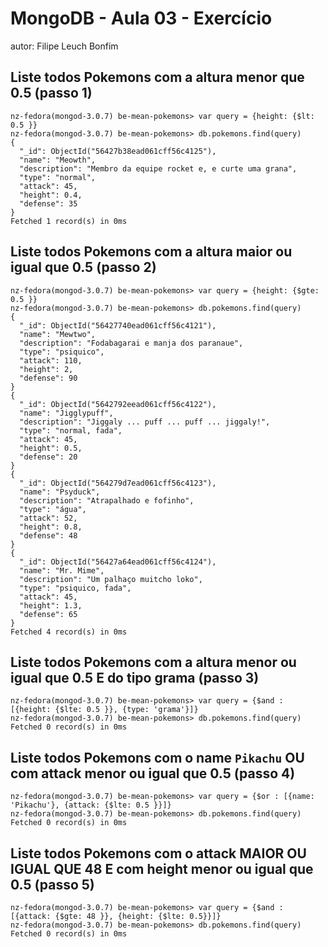 # MongoDB - Aula 03 - Exercício
autor: Filipe Leuch Bonfim

## Liste todos Pokemons com a altura menor que 0.5 (passo 1)
```
nz-fedora(mongod-3.0.7) be-mean-pokemons> var query = {height: {$lt: 0.5 }}
nz-fedora(mongod-3.0.7) be-mean-pokemons> db.pokemons.find(query)
{
  "_id": ObjectId("56427b38ead061cff56c4125"),
  "name": "Meowth",
  "description": "Membro da equipe rocket e, e curte uma grana",
  "type": "normal",
  "attack": 45,
  "height": 0.4,
  "defense": 35
}
Fetched 1 record(s) in 0ms
```

## Liste todos Pokemons com a altura maior ou igual que 0.5 (passo 2)
```
nz-fedora(mongod-3.0.7) be-mean-pokemons> var query = {height: {$gte: 0.5 }}
nz-fedora(mongod-3.0.7) be-mean-pokemons> db.pokemons.find(query)
{
  "_id": ObjectId("56427740ead061cff56c4121"),
  "name": "Mewtwo",
  "description": "Fodabagarai e manja dos paranaue",
  "type": "psiquico",
  "attack": 110,
  "height": 2,
  "defense": 90
}
{
  "_id": ObjectId("5642792eead061cff56c4122"),
  "name": "Jigglypuff",
  "description": "Jiggaly ... puff ... puff ... jiggaly!",
  "type": "normal, fada",
  "attack": 45,
  "height": 0.5,
  "defense": 20
}
{
  "_id": ObjectId("564279d7ead061cff56c4123"),
  "name": "Psyduck",
  "description": "Atrapalhado e fofinho",
  "type": "água",
  "attack": 52,
  "height": 0.8,
  "defense": 48
}
{
  "_id": ObjectId("56427a64ead061cff56c4124"),
  "name": "Mr. Mime",
  "description": "Um palhaço muitcho loko",
  "type": "psiquico, fada",
  "attack": 45,
  "height": 1.3,
  "defense": 65
}
Fetched 4 record(s) in 0ms
```

## Liste todos Pokemons com a altura menor ou igual que 0.5 E do tipo grama (passo 3)
```
nz-fedora(mongod-3.0.7) be-mean-pokemons> var query = {$and : [{height: {$lte: 0.5 }}, {type: 'grama'}]}
nz-fedora(mongod-3.0.7) be-mean-pokemons> db.pokemons.find(query)
Fetched 0 record(s) in 0ms
```

## Liste todos Pokemons com o name `Pikachu` OU com attack menor ou igual que 0.5 (passo 4)
```
nz-fedora(mongod-3.0.7) be-mean-pokemons> var query = {$or : [{name: 'Pikachu'}, {attack: {$lte: 0.5 }}]}
nz-fedora(mongod-3.0.7) be-mean-pokemons> db.pokemons.find(query)
Fetched 0 record(s) in 0ms
```

## Liste todos Pokemons com o attack MAIOR OU IGUAL QUE 48 E com  height menor ou igual que 0.5 (passo 5)
```
nz-fedora(mongod-3.0.7) be-mean-pokemons> var query = {$and : [{attack: {$gte: 48 }}, {height: {$lte: 0.5}}]}
nz-fedora(mongod-3.0.7) be-mean-pokemons> db.pokemons.find(query)
Fetched 0 record(s) in 0ms
```

